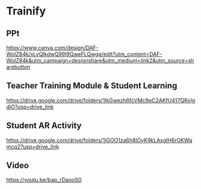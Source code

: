 # Trainify


## PPt 
https://www.canva.com/design/DAF-WoIZ84k/xLyQlkdwQ99I9QweFLQwgg/edit?utm_content=DAF-WoIZ84k&utm_campaign=designshare&utm_medium=link2&utm_source=sharebutton

## Teacher Training Module & Student Learning
https://drive.google.com/drive/folders/1lkGwezh6fcVMc9pC2AKfU417QRxIgdiO?usp=drive_link

## Student AR Activity
https://drive.google.com/drive/folders/1jGOO1za6h8lOyK9kLAsgIH6rGKWqmcq2?usp=drive_link 

## Video
https://youtu.be/bap_rDaooS0
